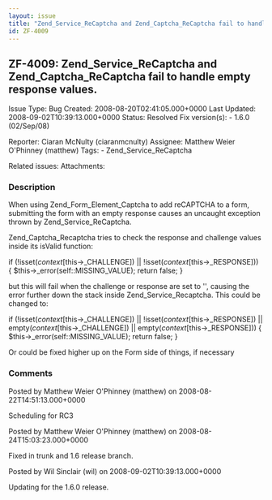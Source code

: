 ```yaml
---
layout: issue
title: "Zend_Service_ReCaptcha and Zend_Captcha_ReCaptcha fail to handle empty response values."
id: ZF-4009
---
```


ZF-4009: Zend\_Service\_ReCaptcha and Zend\_Captcha\_ReCaptcha fail to handle empty response values.
----------------------------------------------------------------------------------------------------

 Issue Type: Bug Created: 2008-08-20T02:41:05.000+0000 Last Updated: 2008-09-02T10:39:13.000+0000 Status: Resolved Fix version(s): - 1.6.0 (02/Sep/08)
 
 Reporter:  Ciaran McNulty (ciaranmcnulty)  Assignee:  Matthew Weier O'Phinney (matthew)  Tags: - Zend\_Service\_ReCaptcha
 
 Related issues: 
 Attachments: 
### Description

When using Zend\_Form\_Element\_Captcha to add reCAPTCHA to a form, submitting the form with an empty response causes an uncaught exception thrown by Zend\_Service\_ReCaptcha.

Zend\_Captcha\_Recaptcha tries to check the response and challenge values inside its isValid function:

if (!isset($context[$this->\_CHALLENGE]) || !isset($context[$this->\_RESPONSE])) { $this->\_error(self::MISSING\_VALUE); return false; }

but this will fail when the challenge or response are set to '', causing the error further down the stack inside Zend\_Service\_Recaptcha. This could be changed to:

if (!isset($context[$this->\_CHALLENGE]) || !isset($context[$this->\_RESPONSE]) || empty($context[$this->\_CHALLENGE]) || empty($context[$this->\_RESPONSE])) { $this->\_error(self::MISSING\_VALUE); return false; }

Or could be fixed higher up on the Form side of things, if necessary

 

 

### Comments

Posted by Matthew Weier O'Phinney (matthew) on 2008-08-22T14:51:13.000+0000

Scheduling for RC3

 

 

Posted by Matthew Weier O'Phinney (matthew) on 2008-08-24T15:03:23.000+0000

Fixed in trunk and 1.6 release branch.

 

 

Posted by Wil Sinclair (wil) on 2008-09-02T10:39:13.000+0000

Updating for the 1.6.0 release.

 

 